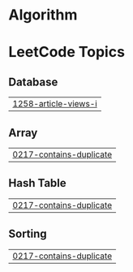 # Algorithm
<!---LeetCode Topics Start-->
# LeetCode Topics
## Database
|  |
| ------- |
| [1258-article-views-i](https://github.com/fiedith/Algorithm/tree/master/1258-article-views-i) |
## Array
|  |
| ------- |
| [0217-contains-duplicate](https://github.com/fiedith/Algorithm/tree/master/0217-contains-duplicate) |
## Hash Table
|  |
| ------- |
| [0217-contains-duplicate](https://github.com/fiedith/Algorithm/tree/master/0217-contains-duplicate) |
## Sorting
|  |
| ------- |
| [0217-contains-duplicate](https://github.com/fiedith/Algorithm/tree/master/0217-contains-duplicate) |
<!---LeetCode Topics End-->